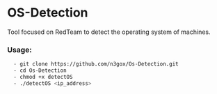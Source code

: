 # OS-Detection
Tool focused on RedTeam to detect the operating system of machines.

### Usage:
```bash
  - git clone https://github.com/n3gox/Os-Detection.git
  - cd Os-Detection
  - chmod +x detectOS
  - ./detectOS <ip_address>
 ```
